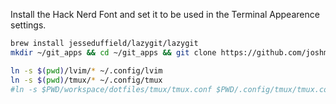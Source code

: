 Install the Hack Nerd Font and set it to be used in the Terminal Appearence settings.

```bash
brew install jesseduffield/lazygit/lazygit
mkdir ~/git_apps && cd ~/git_apps && git clone https://github.com/joshmedeski/tmux-nerd-font-window-name.git
```

```bash
ln -s $(pwd)/lvim/* ~/.config/lvim
ln -s $(pwd)/tmux/* ~/.config/tmux
#ln -s $PWD/workspace/dotfiles/tmux/tmux.conf $PWD/.config/tmux/tmux.conf
```
